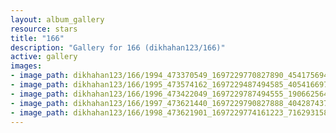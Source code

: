 ```yaml
---
layout: album_gallery
resource: stars
title: "166"
description: "Gallery for 166 (dikhahan123/166)"
active: gallery
images:
- image_path: dikhahan123/166/1994_473370549_1697229770827890_4541756943629046057_n.jpg
- image_path: dikhahan123/166/1995_473574162_1697229487494585_4054166974749833883_n.jpg
- image_path: dikhahan123/166/1996_473422049_1697229787494555_1906625640315473837_n.jpg
- image_path: dikhahan123/166/1997_473621440_1697229790827888_4042874375539923501_n.jpg
- image_path: dikhahan123/166/1998_473621901_1697229774161223_7162931582224071274_n.jpg
---
```


